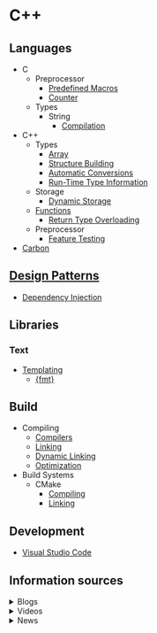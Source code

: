 # C++
## Languages
- C
  - Preprocessor
    - [Predefined Macros](Languages/C/Preprocessor/Predefined%20Macros.md)
    - [Counter](Languages/C/Preprocessor/Counter.md)
  - Types
    - String
      - [Compilation](Languages/C/Types/String/Compilation.md)
- C++
  - Types
    - [Array](Languages/C++/Types/Array.md)
    - [Structure Building](Languages/C++/Types/Structure%20Building.md)
    - [Automatic Conversions](Languages/C++/Types/Automatic%20Conversions.md)
    - [Run-Time Type Information](Languages/C++/Types/Run-Time%20Type%20Information.md)
  - Storage
    - [Dynamic Storage](Languages/C++/Storage/Dynamic%20Storage.md)
  - [Functions](Languages/C++/Functions/README.md)
    - [Return Type Overloading](Languages/C++/Functions/Return%20Type%20Overloading.md)
  - Preprocessor
    - [Feature Testing](Languages/C++/Preprocessor/Feature%20Testing.md)
- [Carbon](Languages/Carbon/README.md)

## [Design Patterns](Design%20Patterns/README.md)
- [Dependency Injection](Design%20Patterns/Dependency%20Injection.md)

## Libraries
### Text
- [Templating](Libraries/Text/Templating/README.md)
  - [{fmt}](Libraries/Text/Templating/{fmt}.md)

## Build
- Compiling
  - [Compilers](Build/Compiling/Compilers.md)
  - [Linking](Build/Compiling/Linking.md)
  - [Dynamic Linking](Build/Compiling/Dynamic%20Linking.md)
  - [Optimization](Build/Compiling/Optimization.md)
- Build Systems
  - CMake
    - [Compiling](Build/Build%20Systems/CMake/Compiling.md)
    - [Linking](Build/Build%20Systems/CMake/Linking.md)

## Development
- [Visual Studio Code](Development/Visual%20Studio%20Code.md)

## Information sources
<details><summary>Blogs</summary>

- [Standard C++](https://isocpp.org/)
- [Modernes C++](http://www.modernescpp.com/)
- [C++ Stories](https://www.cppstories.com/)
- [Arthur O’Dwyer](https://quuxplusone.github.io/blog/)
- [Andreas Fertig's Blog](https://andreasfertig.blog/)
- [Fluent C++ - Jonathan Boccara's blog](https://www.fluentcpp.com/)
- [foonathan::​blog()](https://www.foonathan.net/)
- [Marius Bancila's Blog](https://mariusbancila.ro/blog/)
- [The Old New Thing](https://devblogs.microsoft.com/oldnewthing/)
- [Sutter’s Mill](https://herbsutter.com/)
- [Andrzej's C++ blog | Guidelines and thoughts about C++](https://akrzemi1.wordpress.com/)  
  Inactive.
- [Simplify C++!](https://arne-mertz.de/)  
  Inactive.
- [cor3ntin](https://cor3ntin.github.io/)  
  Inactive.
- [TJSW](https://tjsw.medium.com/)  
  Inactive, 繁体中文.
- [C++ Team Blog](https://devblogs.microsoft.com/cppblog/)  
  C++ tutorials, C and C++ news, and information about Visual Studio, Visual Studio Code, and Vcpkg from the Microsoft C++ team.
</details>

<details><summary>Videos</summary>

- [CppCon](https://www.youtube.com/channel/UCMlGfpWw-RUdWX_JbLCukXg)
</details>

<details><summary>News</summary>

- [r/cpp](https://www.reddit.com/r/cpp/)
- [Awesome C++ Weekly](https://cpp.libhunt.com/newsletter)
- [r/CarbonLang](https://www.reddit.com/r/CarbonLang/)
- [r/C_Programming](https://www.reddit.com/r/C_Programming/)
- [r/cpp_questions](https://www.reddit.com/r/cpp_questions/)
</details>